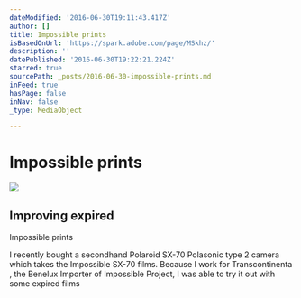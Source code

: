 ```yaml
---
dateModified: '2016-06-30T19:11:43.417Z'
author: []
title: Impossible prints
isBasedOnUrl: 'https://spark.adobe.com/page/MSkhz/'
description: ''
datePublished: '2016-06-30T19:22:21.224Z'
starred: true
sourcePath: _posts/2016-06-30-impossible-prints.md
inFeed: true
hasPage: false
inNav: false
_type: MediaObject

---
```

# Impossible prints

<article style=""><img src="https://imgflo.herokuapp.com/graph/vahj1ThiexotieMo/a8b9aa921b67c0a11869e285392f3e2c/noop.jpg?input=https%3A%2F%2Fspark.adobe.com%2Fpage%2FMSkhz%2Fembed.jpg%3Fbuster%3D1464027154991" /><h1>Improving expired</h1><p>Impossible prints</p></article>

I recently bought a secondhand Polaroid SX-70 Polasonic type 2 camera which takes the Impossible SX-70 films. Because I work for Transcontinenta , the Benelux Importer of Impossible Project, I was able to try it out with some expired films